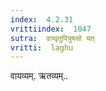 ```yaml
---
index:  4.2.31
vrittiindex:  1047
sutra:  वाय्वृतुपित्रुषसो यत्
vritti:  laghu 
---
```


वायव्यम्. ऋतव्यम्..

